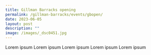 ```yaml
---
title: Gillman Barracks opening
permalink: /gillman-barracks/events/gbopen/
date: 2023-06-05
layout: post
description: ""
image: /images/_dsc0451.jpg
---
```

Lorem ipsum Lorem ipsum Lorem ipsum Lorem ipsum Lorem ipsum